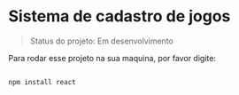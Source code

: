 # Sistema de cadastro de jogos

> Status do projeto: Em desenvolvimento

Para rodar esse projeto na sua maquina, por favor digite:

```

npm install react 

```
